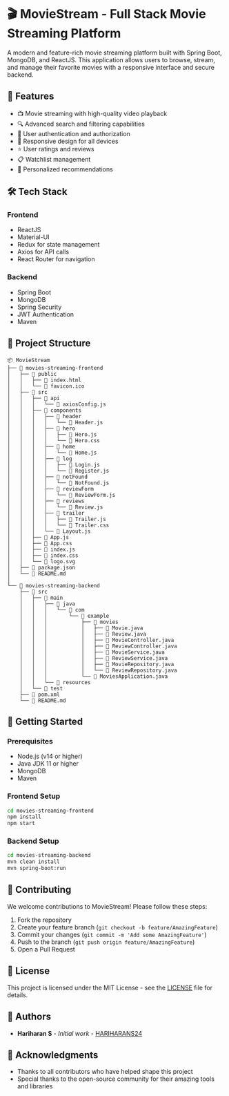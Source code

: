 # 🎬 MovieStream - Full Stack Movie Streaming Platform

A modern and feature-rich movie streaming platform built with Spring Boot, MongoDB, and ReactJS. This application allows users to browse, stream, and manage their favorite movies with a responsive interface and secure backend.

## 🚀 Features

- 📺 Movie streaming with high-quality video playback
- 🔍 Advanced search and filtering capabilities
- 👤 User authentication and authorization 
- 📱 Responsive design for all devices
- ⭐ User ratings and reviews 
- 📋 Watchlist management
- 🎯 Personalized recommendations

## 🛠️ Tech Stack

### Frontend
- ReactJS
- Material-UI
- Redux for state management
- Axios for API calls
- React Router for navigation

### Backend
- Spring Boot
- MongoDB
- Spring Security
- JWT Authentication
- Maven

## 📁 Project Structure

```
📦 MovieStream
├── 📂 movies-streaming-frontend
│   ├── 📂 public
│   │   ├── 📄 index.html
│   │   └── 📄 favicon.ico
│   ├── 📂 src
│   │   ├── 📂 api
│   │   │   └── 📄 axiosConfig.js
│   │   ├── 📂 components
│   │   │   ├── 📂 header
│   │   │   │   └── 📄 Header.js
│   │   │   ├── 📂 hero
│   │   │   │   ├── 📄 Hero.js
│   │   │   │   └── 📄 Hero.css
│   │   │   ├── 📂 home
│   │   │   │   └── 📄 Home.js
│   │   │   ├── 📂 log
│   │   │   │   ├── 📄 Login.js
│   │   │   │   └── 📄 Register.js
│   │   │   ├── 📂 notFound
│   │   │   │   └── 📄 NotFound.js
│   │   │   ├── 📂 reviewForm
│   │   │   │   └── 📄 ReviewForm.js
│   │   │   ├── 📂 reviews
│   │   │   │   └── 📄 Review.js
│   │   │   ├── 📂 trailer
│   │   │   │   ├── 📄 Trailer.js
│   │   │   │   └── 📄 Trailer.css
│   │   │   └── 📄 Layout.js
│   │   ├── 📄 App.js
│   │   ├── 📄 App.css
│   │   ├── 📄 index.js
│   │   ├── 📄 index.css
│   │   └── 📄 logo.svg
│   ├── 📄 package.json
│   └── 📄 README.md
│
└── 📂 movies-streaming-backend
    ├── 📂 src
    │   ├── 📂 main
    │   │   ├── 📂 java
    │   │   │   └── 📂 com
    │   │   │       └── 📂 example
    │   │   │           ├── 📂 movies
    │   │   │           │   ├── 📄 Movie.java
    │   │   │           │   ├── 📄 Review.java
    │   │   │           │   ├── 📄 MovieController.java
    │   │   │           │   ├── 📄 ReviewController.java
    │   │   │           │   ├── 📄 MovieService.java
    │   │   │           │   ├── 📄 ReviewService.java
    │   │   │           │   ├── 📄 MovieRepository.java
    │   │   │           │   └── 📄 ReviewRepository.java
    │   │   │           └── 📄 MoviesApplication.java
    │   │   └── 📂 resources
    │   └── 📂 test
    ├── 📄 pom.xml
    └── 📄 README.md
```

## 🚀 Getting Started

### Prerequisites
- Node.js (v14 or higher)
- Java JDK 11 or higher
- MongoDB
- Maven

### Frontend Setup
```bash
cd movies-streaming-frontend
npm install
npm start
```

### Backend Setup
```bash
cd movies-streaming-backend
mvn clean install
mvn spring-boot:run
```

## 🤝 Contributing

We welcome contributions to MovieStream! Please follow these steps:

1. Fork the repository
2. Create your feature branch (`git checkout -b feature/AmazingFeature`)
3. Commit your changes (`git commit -m 'Add some AmazingFeature'`)
4. Push to the branch (`git push origin feature/AmazingFeature`)
5. Open a Pull Request

## 📝 License

This project is licensed under the MIT License - see the [LICENSE](LICENSE) file for details.

## 👥 Authors

- **Hariharan S** - *Initial work* - [HARIHARANS24](https://github.com/HARIHARANS24)

## 🙏 Acknowledgments

- Thanks to all contributors who have helped shape this project
- Special thanks to the open-source community for their amazing tools and libraries 
